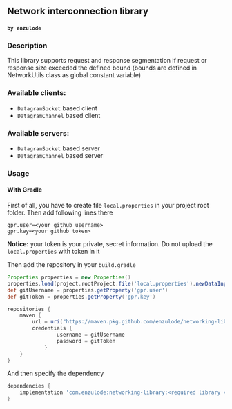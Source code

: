 ## Network interconnection library
#### ```by enzulode```

### Description
This library supports request and response segmentation if request or response size exceeded the defined 
bound (bounds are defined in NetworkUtils class as global constant variable)

### Available clients:
- ```DatagramSocket``` based client
- ```DatagramChannel``` based client

### Available servers:
- ```DatagramSocket``` based server
- ```DatagramChannel``` based server

### Usage

#### With Gradle
First of all, you have to create file ```local.properties``` in your project root folder.
Then add following lines there
```properties
gpr.user=<your github username>
gpr.key=<your github token>
```

**Notice:** your token is your private, secret information. Do not upload the ```local.properties``` with token in it

Then add the repository in your ```build.gradle```
```groovy
Properties properties = new Properties()
properties.load(project.rootProject.file('local.properties').newDataInputStream())
def gitUsername = properties.getProperty('gpr.user')
def gitToken = properties.getProperty('gpr.key')

repositories {
    maven {
        url = uri("https://maven.pkg.github.com/enzulode/networking-library")
        credentials {
                username = gitUsername
                password = gitToken
            }
    }
}
```

And then specify the dependency
```groovy
dependencies {
    implementation 'com.enzulode:networking-library:<required library version>'
}
```
